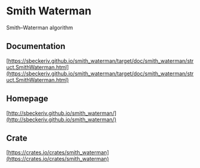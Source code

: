# Smith Waterman
Smith–Waterman algorithm


## Documentation
[https://sbeckeriv.github.io/smith_waterman/target/doc/smith_waterman/struct.SmithWaterman.html](https://sbeckeriv.github.io/smith_waterman/target/doc/smith_waterman/struct.SmithWaterman.html)


## Homepage
[http://sbeckeriv.github.io/smith_waterman/](http://sbeckeriv.github.io/smith_waterman/)


## Crate
[https://crates.io/crates/smith_waterman](https://crates.io/crates/smith_waterman)


